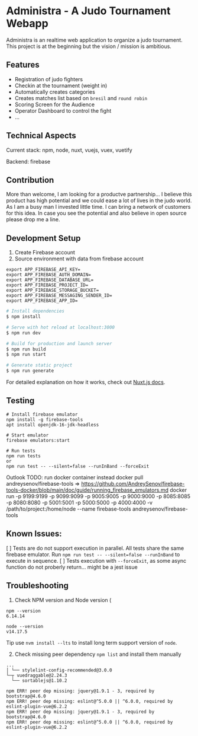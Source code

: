 # Administra - A Judo Tournament Webapp

Administra is an realtime web application to organize a judo tournament.
This project is at the beginning but the vision / mission is ambitious.

## Features

- Registration of judo fighters
- Checkin at the tournament (weight in)
- Automatically creates categories
- Creates matches list based on `bresil` and `round robin`
- Scoring Screen for the Audience
- Operator Dashboard to control the fight
- ...

## Technical Aspects

Current stack: npm, node, nuxt, vuejs, vuex, vuetify

Backend: firebase

## Contribution

More than welcome, I am looking for a productve partnership...
I believe this product has high potential and we could ease a lot of lives in the judo world.
As I am a busy man I invested little time. I can bring a network of customers for this idea.
In case you see the potential and also believe in open source please drop me a line.

## Development Setup

1. Create Firebase account
2. Source environment with data from firebase account

```
export APP_FIREBASE_API_KEY=
export APP_FIREBASE_AUTH_DOMAIN=
export APP_FIREBASE_DATABASE_URL=
export APP_FIREBASE_PROJECT_ID=
export APP_FIREBASE_STORAGE_BUCKET=
export APP_FIREBASE_MESSAGING_SENDER_ID=
export APP_FIREBASE_APP_ID=
```

```bash
# Install dependencies
$ npm install

# Serve with hot reload at localhost:3000
$ npm run dev

# Build for production and launch server
$ npm run build
$ npm run start

# Generate static project
$ npm run generate
```

For detailed explanation on how it works, check out [Nuxt.js docs](https://nuxtjs.org).

## Testing

```
# Install firebase emulator
npm install -g firebase-tools
apt install openjdk-16-jdk-headless

# Start emulator
firebase emulators:start

# Run tests
npm run tests
or
npm run test -- --silent=false --runInBand --forceExit
```

Outlook
TODO: run docker container instead
docker pull andreysenov/firebase-tools
=> https://github.com/AndreySenov/firebase-tools-docker/blob/main/doc/guide/running_firebase_emulators.md
docker run -p 9199:9199 -p 9099:9099 -p 9005:9005 -p 9000:9000 -p 8085:8085 -p 8080:8080 -p 5001:5001 -p 5000:5000 -p 4000:4000 -v /path/to/project:/home/node --name firebase-tools andreysenov/firebase-tools

## Known Issues:

[ ] Tests are do not support execution in parallel. All tests share the same firebase emulator. Run `npm run test -- --silent=false --runInBand` to execute in sequence.
[ ] Tests execution with `--forceExit`, as some async function do not proberly return... might be a jest issue

## Troubleshooting

1. Check NPM version and Node version (

```
npm --version
6.14.14

node --version
v14.17.5
```

Tip use `nvm install --lts` to install long term support version of `node`.

2. Check missing peer dependency `npm list` and install them manually

```
...
│ └── stylelint-config-recommended@3.0.0
└─┬ vuedraggable@2.24.3
  └── sortablejs@1.10.2

npm ERR! peer dep missing: jquery@1.9.1 - 3, required by bootstrap@4.6.0
npm ERR! peer dep missing: eslint@^5.0.0 || ^6.0.0, required by eslint-plugin-vue@6.2.2
npm ERR! peer dep missing: jquery@1.9.1 - 3, required by bootstrap@4.6.0
npm ERR! peer dep missing: eslint@^5.0.0 || ^6.0.0, required by eslint-plugin-vue@6.2.2
```
